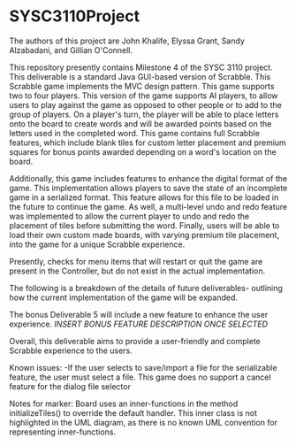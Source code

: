 # SYSC3110Project

The authors of this project are John Khalife, Elyssa Grant, Sandy Alzabadani, and Gillian O'Connell.

This repository presently contains Milestone 4 of the SYSC 3110 project. This deliverable is a standard Java GUI-based version of Scrabble. This Scrabble game implements the MVC design pattern. This game supports two to four players. This version of the game supports AI players, to allow users to play against the game as opposed to other people or to add to the group of players. On a player's turn, the player will be able to place letters onto the board to create words and will be awarded points based on the letters used in the completed word. This game contains full Scrabble features, which include blank tiles for custom letter placement and premium squares for bonus points awarded depending on a word's location on the board. 

Additionally, this game includes features to enhance the digital format of the game. This implementation allows players to save the state of an incomplete game in a serialized format. This feature allows for this file to be loaded in the future to continue the game. As well, a multi-level undo and redo feature was implemented to allow the current player to undo and redo the placement of tiles before submitting the word. Finally, users will be able to load their own custom made boards, with varying premium tile placement, into the game for a unique Scrabble experience. 

Presently, checks for menu items that will restart or quit the game are present in the Controller, but do not exist in the actual implementation.

The following is a breakdown of the details of future deliverables- outlining how the current implementation of the game will be expanded.

The bonus Deliverable 5 will include a new feature to enhance the user experience. *INSERT BONUS FEATURE DESCRIPTION ONCE SELECTED*

Overall, this deliverable aims to provide a user-friendly and complete Scrabble experience to the users. 

Known issues:
-If the user selects to save/import a file for the serializable feature, the user must select a file. This game does no support a cancel feature for the dialog file selector

Notes for marker:
Board uses an inner-functions in the method initializeTiles() to override the default handler. This inner class is not highlighted in the UML diagram, as there is no known UML convention for representing inner-functions.  

